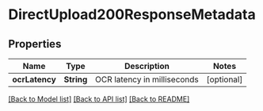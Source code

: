 # DirectUpload200ResponseMetadata

## Properties
Name | Type | Description | Notes
------------ | ------------- | ------------- | -------------
**ocrLatency** | **String** | OCR latency in milliseconds | [optional] 

[[Back to Model list]](../README.md#documentation-for-models) [[Back to API list]](../README.md#documentation-for-api-endpoints) [[Back to README]](../README.md)


